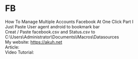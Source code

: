 # FB
How To Manage Multiple Accounts Facebook At One Click Part I
<br>
Just Paste User agent android to bookmark bar
<br>
Creat / Paste facebook.csv and Status.csv to
<br>
C:\Users\Administrator\Documents\iMacros\Datasources
<br>
My website: https://akuh.net
<br>
Article:
<br>
Video Tutorial:
